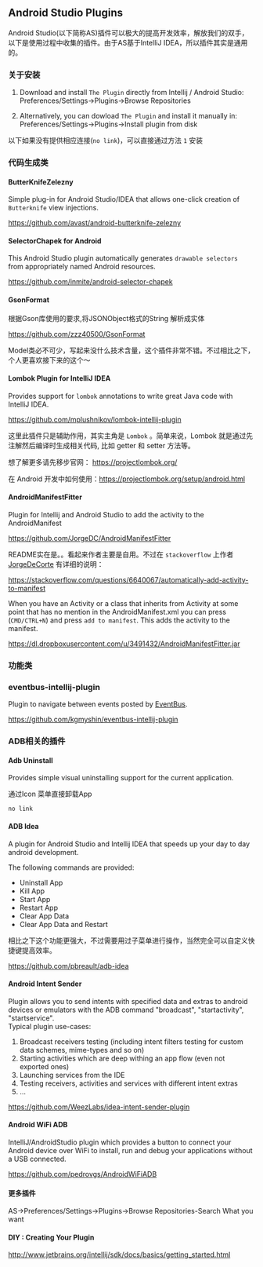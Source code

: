 ##  Android Studio Plugins

Android Studio(以下简称AS)插件可以极大的提高开发效率，解放我们的双手，以下是使用过程中收集的插件。由于AS基于IntelliJ IDEA，所以插件其实是通用的。

### 关于安装
1. Download and install `The Plugin` directly from Intellij / Android Studio: Preferences/Settings->Plugins->Browse Repositories

2. Alternatively, you can dowload `The Plugin` and install it manually in: Preferences/Settings->Plugins->Install plugin from disk

以下如果没有提供相应连接(`no link`)，可以直接通过方法 `1` 安装

### 代码生成类
#### ButterKnifeZelezny
Simple plug-in for Android Studio/IDEA that allows one-click creation of `Butterknife` view injections.

https://github.com/avast/android-butterknife-zelezny

#### SelectorChapek for Android
This Android Studio plugin automatically generates `drawable selectors` from appropriately named Android resources.

https://github.com/inmite/android-selector-chapek

#### GsonFormat

根据Gson库使用的要求,将JSONObject格式的String 解析成实体

https://github.com/zzz40500/GsonFormat

Model类必不可少，写起来没什么技术含量，这个插件非常不错。不过相比之下，个人更喜欢接下来的这个～

#### Lombok Plugin for IntelliJ IDEA
Provides support for `lombok` annotations to write great Java code with IntelliJ IDEA.

https://github.com/mplushnikov/lombok-intellij-plugin

这里此插件只是辅助作用，其实主角是 `Lombok` 。简单来说，Lombok 就是通过先注解然后编译时生成相关代码, 比如 getter 和 setter 方法等。

想了解更多请先移步官网：
https://projectlombok.org/

在 Android 开发中如何使用：https://projectlombok.org/setup/android.html

####  AndroidManifestFitter
Plugin for Intellij and Android Studio to add the activity to the AndroidManifest

https://github.com/JorgeDC/AndroidManifestFitter

README实在是。。看起来作者主要是自用。不过在 `stackoverflow` 上作者 [JorgeDeCorte](https://stackoverflow.com/users/1145289/jorgedecorte) 有详细的说明：

https://stackoverflow.com/questions/6640067/automatically-add-activity-to-manifest

When you have an Activity or a class that inherits from Activity at some point that has no mention in the AndroidManifest.xml you can press (`CMD/CTRL+N`) and press `add to manifest`. This adds the activity to the manifest.

https://dl.dropboxusercontent.com/u/3491432/AndroidManifestFitter.jar

### 功能类
### eventbus-intellij-plugin
Plugin to navigate between events posted by [EventBus](https://github.com/greenrobot/EventBus).

https://github.com/kgmyshin/eventbus-intellij-plugin
### ADB相关的插件

#### Adb Uninstall
Provides simple visual uninstalling support for the current application.

通过Icon 菜单直接卸载App

`no link`

#### ADB Idea
A plugin for Android Studio and Intellij IDEA that speeds up your day to day android development.

The following commands are provided:

* Uninstall App
* Kill App
* Start App
* Restart App
* Clear App Data
* Clear App Data and Restart

相比之下这个功能更强大，不过需要用过子菜单进行操作，当然完全可以自定义快捷键提高效率。

https://github.com/pbreault/adb-idea

#### Android Intent Sender

Plugin allows you to send intents with specified data and extras to android devices or emulators with the ADB command "broadcast", "startactivity", "startservice".  
Typical plugin use-cases:
 1. Broadcast receivers testing (including intent filters testing for custom data schemes, mime-types and so on)
 2. Starting activities which are deep withing an app flow (even not exported ones)
 3. Launching services from the IDE
 4. Testing receivers, activities and services with different intent extras
 5. ...

https://github.com/WeezLabs/idea-intent-sender-plugin

#### Android WiFi ADB
IntelliJ/AndroidStudio plugin which provides a button to connect your Android device over WiFi to install, run and debug your applications without a USB connected.

https://github.com/pedrovgs/AndroidWiFiADB

#### 更多插件
AS->Preferences/Settings->Plugins->Browse Repositories-Search What you want

####  DIY : Creating Your Plugin
http://www.jetbrains.org/intellij/sdk/docs/basics/getting_started.html
